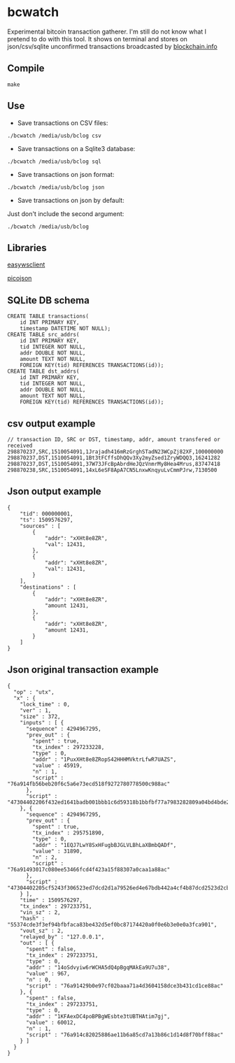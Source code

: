 # bcwatch

Experimental bitcoin transaction gatherer. I'm still do not know what I pretend to do with this tool.
It shows on terminal and stores on json/csv/sqlite unconfirmed transactions broadcasted by [blockchain.info](https://blockchain.info)

## Compile

```
make
```

## Use

- Save transactions on CSV files:

```
./bcwatch /media/usb/bclog csv
```

- Save transactions on a Sqlite3 database:

```
./bcwatch /media/usb/bclog sql
```

- Save transactions on json format:

```
./bcwatch /media/usb/bclog json
```

- Save transactions on json by default:

Just don't include the second argument:

```
./bcwatch /media/usb/bclog
```

## Libraries

[easywsclient](https://github.com/dhbaird/easywsclient)

[picojson](https://github.com/kazuho/picojson)

## SQLite DB schema

```
CREATE TABLE transactions(
    id INT PRIMARY KEY,
    timestamp DATETIME NOT NULL);
CREATE TABLE src_addrs(
    id INT PRIMARY KEY,
    tid INTEGER NOT NULL,
    addr DOUBLE NOT NULL,
    amount TEXT NOT NULL,
    FOREIGN KEY(tid) REFERENCES TRANSACTIONS(id));
CREATE TABLE dst_addrs(
    id INT PRIMARY KEY,
    tid INTEGER NOT NULL,
    addr DOUBLE NOT NULL,
    amount TEXT NOT NULL,
    FOREIGN KEY(tid) REFERENCES TRANSACTIONS(id));

```

## csv output example

```
// transaction ID, SRC or DST, timestamp, addr, amount transfered or received
298870237,SRC,1510054091,1Jrajadh416mRzGrghSTadN23WCpZj82XF,100000000
298870237,DST,1510054091,1Bt3tFCffsDhQQv3Xy2myZsed1ZryWDQQ3,16241282
298870237,DST,1510054091,37W73JFcBpAbrdHeJQzVnmrMy8Hea4Mrus,83747418
298870238,SRC,1510054091,14xL6eSF8ApA7CN5LnxwKnqyuLvCmmPJrw,7130500
```

## Json output example

```
{
    "tid": 000000001,
    "ts": 1509576297,
    "sources" : [ 
        {
            "addr": "xXHt8e8ZR",
            "val": 12431,
        },
        {
            "addr": "xXHt8e8ZR",
            "val": 12431,
        }
    ],
    "destinations" : [ 
        {
            "addr": "xXHt8e8ZR",
            "amount 12431,
        },
        {
            "addr": "xXHt8e8ZR",
            "amount 12431,
        }
    ]
}
```
## Json original transaction example

```
{
  "op" : "utx",
  "x" : {
    "lock_time" : 0,
    "ver" : 1,
    "size" : 372,
    "inputs" : [ {
      "sequence" : 4294967295,
      "prev_out" : {
        "spent" : true,
        "tx_index" : 297233228,
        "type" : 0,
        "addr" : "1PuxXHt8e8ZRopS42HHHMVktrLfwR7UAZS",
        "value" : 45919,
        "n" : 1,
        "script" : "76a914fb56beb20f6c5a6e73ecd518f9272780778500c988ac"
      },
      "script" : "47304402206f432ed1641badb001bbb1c6d59318b1bbfbf77a7983282809a04bd4bde21af802205085891c02c66274016efe46b6f6ce388475d76ede7489ed4a04279986b034c40121031a9500dc671bb831080d7bcf11e89c3c0fc686fd9971a39d657822fa566b8123"
    }, {
      "sequence" : 4294967295,
      "prev_out" : {
        "spent" : true,
        "tx_index" : 295751890,
        "type" : 0,
        "addr" : "1EQJ7LwY8SxHFugbBJGLVLBhLaXBmbQADf",
        "value" : 31890,
        "n" : 2,
        "script" : "76a91493017c080ee53466fcd4f423a15f88307a0caa1a88ac"
      },
      "script" : "47304402205cf5243f306523ed7dcd2d1a79526ed4e67bdb442a4cf4b87dcd2523d2cbf22b0220246cbaabb95688cf07444c92e0673081b056fe3e90b5bc1e7cb31892da3312020121030b14374f96db053c3dd3cda62df37875ea506117407017f9524208f5197ecde8"
    } ],
    "time" : 1509576297,
    "tx_index" : 297233751,
    "vin_sz" : 2,
    "hash" : "55374cde3f3ef94bfbfaca83be432d5ef0bc87174420a0f0e6b3e0e0a3fca901",
    "vout_sz" : 2,
    "relayed_by" : "127.0.0.1",
    "out" : [ {
      "spent" : false,
      "tx_index" : 297233751,
      "type" : 0,
      "addr" : "14oSdvyiw6rWCHA5dQ4pBgqMAkEa9U7u38",
      "value" : 967,
      "n" : 0,
      "script" : "76a91429b0e97cf02baaa71a4d3604158dce3b431cd1ce88ac"
    }, {
      "spent" : false,
      "tx_index" : 297233751,
      "type" : 0,
      "addr" : "1KFAexDC4poBPBgWEsbte3tUBTHAtim7gj",
      "value" : 60012,
      "n" : 1,
      "script" : "76a914c82025886ae11b6a85cd7a13b86c1d14d8f70bff88ac"
    } ]
  }
}

```
